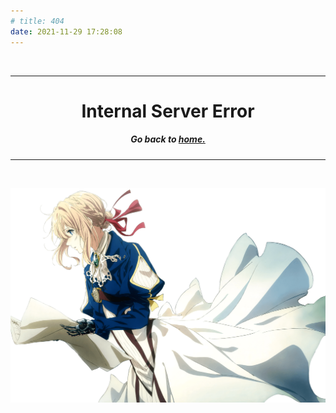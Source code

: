 ```yaml
---
# title: 404
date: 2021-11-29 17:28:08
---
```


<br>
<hr>
<center><h1><b>Internal Server Error</b></h1></center>
<center><h5>Go back to <a href="/">home.</a></h5></center>
<hr>
<br>

![](/images/violet.png)